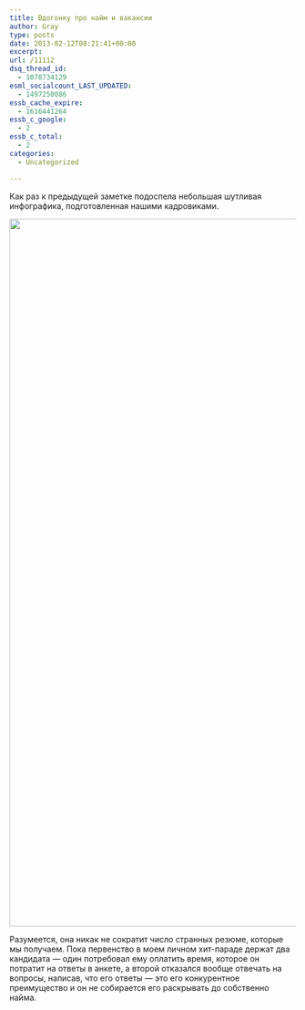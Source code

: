 ```yaml
---
title: Вдогонку про найм и вакансии
author: Gray
type: posts
date: 2013-02-12T08:21:41+00:00
excerpt:
url: /11112
dsq_thread_id:
  - 1078734129
esml_socialcount_LAST_UPDATED:
  - 1497250086
essb_cache_expire:
  - 1616441264
essb_c_google:
  - 2
essb_c_total:
  - 2
categories:
  - Uncategorized

---
```








Как раз к предыдущей заметке подоспела небольшая шутливая инфографика, подготовленная нашими кадровиками.

<img src="https://i1.wp.com/img-fotki.yandex.ru/get/5628/121483320.6/0_7fc0c_ba08799e_XXXL.jpg?resize=740%2C1241" alt="" width="740" height="1241" data-recalc-dims="1" /> 

Разумеется, она никак не сократит число странных резюме, которые мы получаем. Пока первенство в моем личном хит-параде держат два кандидата — один потребовал ему оплатить время, которое он потратит на ответы в анкете, а второй отказался вообще отвечать на вопросы, написав, что его ответы — это его конкурентное преимущество и он не собирается его раскрывать до собственно найма. 